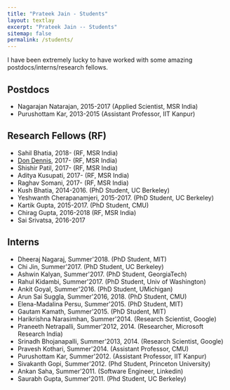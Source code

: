 ```yaml
---
title: "Prateek Jain - Students"
layout: textlay
excerpt: "Prateek Jain -- Students"
sitemap: false
permalink: /students/
---
```

I have been extremely lucky to have worked with some amazing postdocs/interns/research fellows. 

## Postdocs
* Nagarajan Natarajan, 2015-2017
  (Applied Scientist, MSR India)
* Purushottam Kar, 2013-2015
  (Assistant Professor, IIT Kanpur)
  

## Research Fellows (RF)
* Sahil Bhatia, 2018-
  (RF, MSR India)
* <a href="https://dkdennis.xyz">Don Dennis</a>, 2017-
  (RF, MSR India)
* Shishir Patil, 2017-
  (RF, MSR India)
* Aditya Kusupati, 2017-
  (RF, MSR India)
* Raghav Somani, 2017-
  (RF, MSR India)
* Kush Bhatia, 2014-2016.
  (PhD Student, UC Berkeley)
* Yeshwanth Cherapanamjeri, 2015-2017.
  (PhD Student, UC Berkeley)
* Kartik Gupta, 2015-2017. 
  (PhD Student, CMU)
* Chirag Gupta, 2016-2018
  (RF, MSR India)
* Sai Srivatsa, 2016-2017


## Interns
* Dheeraj Nagaraj, Summer'2018. (PhD Student, MIT)
* Chi Jin, Summer'2017. (PhD Student, UC Berkeley)
* Ashwin Kalyan, Summer'2017. (PhD Student, GeorgiaTech)
* Rahul Kidambi, Summer'2017. (PhD Student, Univ of Washington)
* Ankit Goyal, Summer'2016. (PhD Student, UMichigan)
* Arun Sai Suggla, Summer'2016, 2018. (PhD Student, CMU)
* Elena-Madalina Persu, Summer'2015. (PhD Student, MIT)
* Gautam Kamath, Summer'2015. (PhD Student, MIT)
* Harikrishna Narasimhan, Summer'2014.
  (Research Scientist, Google)
* Praneeth Netrapalli, Summer'2012, 2014.
  (Researcher, Microsoft Research India)
* Srinadh Bhojanapalli, Summer'2013, 2014.
  (Research Scientist, Google)
* Pravesh Kothari, Summer'2014.
  (Assistant Professor, CMU)
* Purushottam Kar, Summer'2012.
  (Assistant Professor, IIT Kanpur)
* Sivakanth Gopi, Summer'2012.
  (Phd Student, Princeton University)
* Ankan Saha, Summer'2011.
  (Software Engineer, Linkedin)
* Saurabh Gupta, Summer'2011.
  (Phd Student, UC Berkeley)




